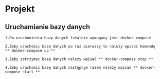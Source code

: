 # Projekt
## Uruchamianie bazy danych 
    1.Do uruchomienia bazy danych lokalnie wymagany jest docker-compose 
    
    2.Żeby uruchomic bazę danych po raz pierwszy to należy wpisać komendę ** docker-compose up **
     
    3.Żeby zatrzymac bazę danych należy wpisać ** docker-compose stop **
    
    4.Żeby uruchomić bazę danych następnym razem należy wpisać ** docker-compose start ** 
